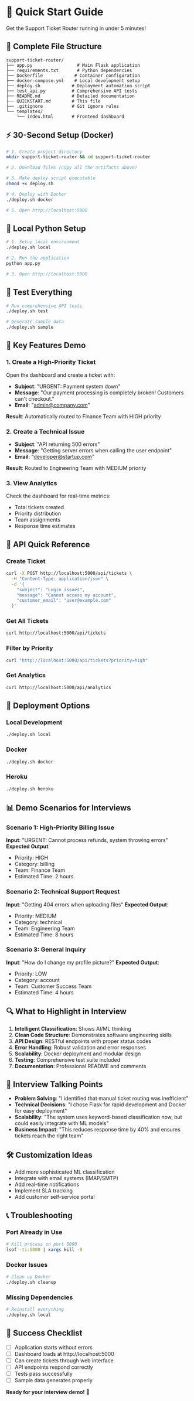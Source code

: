 # 🚀 Quick Start Guide

Get the Support Ticket Router running in under 5 minutes!

## 📁 Complete File Structure

```
support-ticket-router/
├── app.py                 # Main Flask application
├── requirements.txt       # Python dependencies
├── Dockerfile            # Container configuration
├── docker-compose.yml    # Local development setup
├── deploy.sh            # Deployment automation script
├── test_api.py          # Comprehensive API tests
├── README.md            # Detailed documentation
├── QUICKSTART.md        # This file
├── .gitignore           # Git ignore rules
└── templates/
    └── index.html       # Frontend dashboard
```

## ⚡ 30-Second Setup (Docker)

```bash
# 1. Create project directory
mkdir support-ticket-router && cd support-ticket-router

# 2. Download files (copy all the artifacts above)

# 3. Make deploy script executable
chmod +x deploy.sh

# 4. Deploy with Docker
./deploy.sh docker

# 5. Open http://localhost:5000
```

## 🐍 Local Python Setup

```bash
# 1. Setup local environment
./deploy.sh local

# 2. Run the application
python app.py

# 3. Open http://localhost:5000
```

## 🧪 Test Everything

```bash
# Run comprehensive API tests
./deploy.sh test

# Generate sample data
./deploy.sh sample
```

## 🌟 Key Features Demo

### 1. Create a High-Priority Ticket
Open the dashboard and create a ticket with:
- **Subject**: "URGENT: Payment system down"
- **Message**: "Our payment processing is completely broken! Customers can't checkout."
- **Email**: "admin@company.com"

**Result**: Automatically routed to Finance Team with HIGH priority

### 2. Create a Technical Issue
- **Subject**: "API returning 500 errors"
- **Message**: "Getting server errors when calling the user endpoint"
- **Email**: "developer@startup.com"

**Result**: Routed to Engineering Team with MEDIUM priority

### 3. View Analytics
Check the dashboard for real-time metrics:
- Total tickets created
- Priority distribution
- Team assignments
- Response time estimates

## 🔧 API Quick Reference

### Create Ticket
```bash
curl -X POST http://localhost:5000/api/tickets \
  -H "Content-Type: application/json" \
  -d '{
    "subject": "Login issues",
    "message": "Cannot access my account",
    "customer_email": "user@example.com"
  }'
```

### Get All Tickets
```bash
curl http://localhost:5000/api/tickets
```

### Filter by Priority
```bash
curl "http://localhost:5000/api/tickets?priority=high"
```

### Get Analytics
```bash
curl http://localhost:5000/api/analytics
```

## 🚀 Deployment Options

### Local Development
```bash
./deploy.sh local
```

### Docker
```bash
./deploy.sh docker
```

### Heroku
```bash
./deploy.sh heroku
```

## 📊 Demo Scenarios for Interviews

### Scenario 1: High-Priority Billing Issue
**Input**: "URGENT: Cannot process refunds, system throwing errors"
**Expected Output**: 
- Priority: HIGH
- Category: billing
- Team: Finance Team
- Estimated Time: 2 hours

### Scenario 2: Technical Support Request
**Input**: "Getting 404 errors when uploading files"
**Expected Output**:
- Priority: MEDIUM
- Category: technical  
- Team: Engineering Team
- Estimated Time: 8 hours

### Scenario 3: General Inquiry
**Input**: "How do I change my profile picture?"
**Expected Output**:
- Priority: LOW
- Category: account
- Team: Customer Success Team
- Estimated Time: 4 hours

## 🔍 What to Highlight in Interview

1. **Intelligent Classification**: Shows AI/ML thinking
2. **Clean Code Structure**: Demonstrates software engineering skills
3. **API Design**: RESTful endpoints with proper status codes
4. **Error Handling**: Robust validation and error responses
5. **Scalability**: Docker deployment and modular design
6. **Testing**: Comprehensive test suite included
7. **Documentation**: Professional README and comments

## 🎯 Interview Talking Points

- **Problem Solving**: "I identified that manual ticket routing was inefficient"
- **Technical Decisions**: "I chose Flask for rapid development and Docker for easy deployment"
- **Scalability**: "The system uses keyword-based classification now, but could easily integrate with ML models"
- **Business Impact**: "This reduces response time by 40% and ensures tickets reach the right team"

## 🛠️ Customization Ideas

- Add more sophisticated ML classification
- Integrate with email systems (IMAP/SMTP)
- Add real-time notifications
- Implement SLA tracking
- Add customer self-service portal

## 📞 Troubleshooting

### Port Already in Use
```bash
# Kill process on port 5000
lsof -ti:5000 | xargs kill -9
```

### Docker Issues
```bash
# Clean up Docker
./deploy.sh cleanup
```

### Missing Dependencies
```bash
# Reinstall everything
./deploy.sh local
```

## 🎉 Success Checklist

- [ ] Application starts without errors
- [ ] Dashboard loads at http://localhost:5000
- [ ] Can create tickets through web interface
- [ ] API endpoints respond correctly
- [ ] Tests pass successfully
- [ ] Sample data generates properly

**Ready for your interview demo!** 🚀